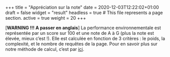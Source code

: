 +++
title = "Appréciation sur la note"
date = 2020-12-03T12:22:02+01:00
draft = false
widget = "result"
headless = true  # This file represents a page section.
active = true
weight = 20
+++

[//]: # "TODO: Le texte change en fonction du résultat"

[**WARNING !!! A passer en anglais**] La performance environnementale est représentée par un score sur 100 et une note
de A à G (plus la note est élevée, mieux c’est !). Elle est calculée en fonction de 3 critères : le poids, la
complexité, et le nombre de requêtes de la page. Pour en savoir plus sur notre méthode de calcul, c’est par
[ici](/en/how-it-works/).
